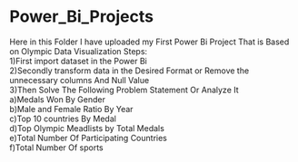# Power_Bi_Projects
Here in this Folder I have uploaded my First Power Bi Project That is Based on Olympic Data Visualization
Steps:<br>
1)First import dataset in the Power Bi<br>
2)Secondly transform data in the Desired Format or Remove the unnecessary columns And Null Value<br>
3)Then Solve The Following Problem Statement Or Analyze It<br>
     a)Medals Won By Gender<br>
     b)Male and Female Ratio By Year<br>
     c)Top 10 countries By Medal<br>
     d)Top Olympic Meadlists by Total Medals<br>
     e)Total Number Of Participating Countries<br>
     f)Total Number Of sports


